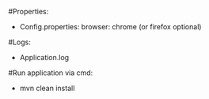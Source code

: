 #Properties: 
- Config.properties: browser: chrome (or firefox optional) 

#Logs:
- Application.log

#Run application via cmd: 
- mvn clean install
